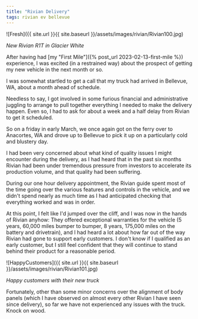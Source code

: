 ```yaml
---
title: "Rivian Delivery"
tags: rivian ev bellevue
---
```


![Fresh]({{ site.url }}{{ site.baseurl }}/assets/images/rivian/Rivian100.jpg)

*New Rivian R1T in Glacier White*

After having had [my "First Mile"]({% post_url 2023-02-13-first-mile %})
experience, I was excited (in a restrained way) about the prospect
of getting my new vehicle in the next month or so.

I was somewhat startled to get a call that my truck had arrived in
Bellevue, WA, about a month ahead of schedule.

Needless to say, I got involved in some furious financial and
administrative juggling to arrange to pull together everything I
needed to make the delivery happen. Even so, I had to ask for about a
week and a half delay from Rivian to get it scheduled.

So on a friday in early March, we once again got on the ferry over to
Anacortes, WA and drove up to Bellevue to pick it up on a particularly
cold and blustery day.

I had been very concerned about what kind of quality issues I might
encounter during the delivery, as I had heard that in the past six
months Rivian had been under tremendous pressure from investors to
accelerate its production volume, and that quality had been suffering.

During our one hour delivery appointment, the Rivian guide spent most
of the time going over the various features and controls in the
vehicle, and we didn't spend nearly as much time as I had anticipated
checking that everything worked and was in order.

At this point, I felt like I'd jumped over the cliff, and I was now in
the hands of Rivian anyhow: They offered exceptional warranties for
the vehicle (5 years, 60,000 miles bumper to bumper, 8 years, 175,000
miles on the battery and drivetrain), and I had heard a lot about how
far out of the way Rivian had gone to support early customers. I don't
know if I qualified as an early customer, but I still feel confident
that they will continue to stand behind their product for a reasonable
period.

![HappyCustomers]({{ site.url }}{{ site.baseurl }}/assets/images/rivian/Rivian101.jpg)

*Happy customers with their new truck*

Fortunately, other than some minor concerns over the alignment of body
panels (which I have observed on almost every other Rivian I have seen
since delivery), so far we have not experienced any issues with the
truck. Knock on wood.

